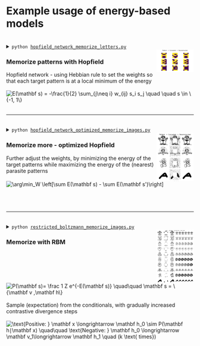# Example usage of energy-based models

<br>
<details>
    <summary>
        <code>python <a href="hopfield_network_memorize_letters.py">hopfield_network_memorize_letters.py</a></code>
    </summary>

```text
$ python examples/energy_based/hopfield_network_memorize_letters.py
fitting all the 3 images
Visualizing patterns...
reconstructing pattern 1/3
reconstructing pattern 2/3
reconstructing pattern 3/3
```
</details>
<img src="../../docs/images/energy_based__hopfield_network_memorize_letters.png" align="right" width="20%">
<h3>Memorize patterns with Hopfield</h3>
Hopfield network - using Hebbian rule to set the weights so that each target pattern is at a local minimum of the energy<br><br>
<picture>
  <source media="(prefers-color-scheme: light)" srcset="https://math.vercel.app/?color=black&from=S_i=E(\mathbf%20s)%20=%20%20-\frac{1}{2}%20\sum_{j\neq%20i}%20w_{ij}%20s_i%20s_j%20\quad%20\quad%20s%20\in%20\{-1%2C%201\}">
  <img alt="E(\mathbf s) = -\frac{1}{2} \sum_{j\neq i} w_{ij} s_i s_j \quad \quad s \in \{-1, 1\}" src="https://math.vercel.app/?color=white&from=S_i=E(\mathbf%20s)%20=%20%20-\frac{1}{2}%20\sum_{j\neq%20i}%20w_{ij}%20s_i%20s_j%20\quad%20\quad%20s%20\in%20\{-1%2C%201\}">
</picture>
<br><br>

---

<br>
<details>
    <summary>
        <code>python <a href="hopfield_network_optimized_memorize_images.py">hopfield_network_optimized_memorize_images.py</a></code>
    </summary>

```text
$ python examples/energy_based/hopfield_network_optimized_memorize_images.py
fitting all the 12 images
optimize the weights:
epoch=0, E=-18420.86
epoch=1, E=-12704.93
epoch=2, E=-11920.52
done,    E=-12111.19
reconstructing image 1/12
reconstructing image 2/12
reconstructing image 3/12
reconstructing image 4/12
reconstructing image 5/12
reconstructing image 6/12
reconstructing image 7/12
reconstructing image 8/12
reconstructing image 9/12
reconstructing image 10/12
reconstructing image 11/12
reconstructing image 12/12
```
</details>
<img src="../../docs/images/energy_based__hopfield_network_optimized_memorize_images.png" align="right" width="20%">
<h3>Memorize more - optimized Hopfield</h3>
Further adjust the weights, by minimizing the energy of the target patterns while maximizing the energy of the (nearest) parasite patterns<br><br>
<picture>
  <source media="(prefers-color-scheme: light)" srcset="https://math.vercel.app/?color=black&from=\arg\min_W%20\left[\sum%20E(\mathbf%20s)%20-%20\sum%20E(\mathbf%20s%27)\right]">
  <img alt="\arg\min_W \left[\sum E(\mathbf s) - \sum E(\mathbf s')\right]" src="https://math.vercel.app/?color=white&from=\arg\min_W%20\left[\sum%20E(\mathbf%20s)%20-%20\sum%20E(\mathbf%20s%27)\right]">
</picture>
<br><br><br><br>

---

<br>
<details>
    <summary>
        <code>python <a href="restricted_boltzmann_memorize_images.py">restricted_boltzmann_memorize_images.py</a></code>
    </summary>

```text
$ python examples/energy_based/restricted_boltzmann_memorize_images.py
Fitting all the 12 images..
EPOCH:  20%|██        |  40/200 [k_reconstr=1, reconstr_sq_error=0.0738]
EPOCH:  45%|████▌     |  90/200 [k_reconstr=2, reconstr_sq_error=0.0472]
EPOCH:  73%|███████   | 146/200 [k_reconstr=3, reconstr_sq_error=0.0274]
EPOCH:  95%|█████████▌| 190/200 [k_reconstr=4, reconstr_sq_error=0.0176]
EPOCH: 100%|██████████| 200/200 [k_reconstr=5, reconstr_sq_error=0.0174]
reconstructing image 1/12
reconstructing image 2/12
reconstructing image 3/12
reconstructing image 4/12
reconstructing image 5/12
reconstructing image 6/12
reconstructing image 7/12
reconstructing image 8/12
reconstructing image 9/12
reconstructing image 10/12
reconstructing image 11/12
reconstructing image 12/12
```
</details>
<img src="../../docs/images/energy_based__restricted_boltzmann_memorize_images.png" align="right" width="20%">
<h3>Memorize with RBM</h3>
<picture>
  <source media="(prefers-color-scheme: light)" srcset="https://math.vercel.app/?color=black&from=P(\mathbf%20s)=%20\frac%201%20Z%20e^{-E(\mathbf%20s)}%20\quad\quad%20\mathbf%20s%20=%20\{\mathbf%20v%20%2C\mathbf%20h\}">
  <img alt="P(\mathbf s)= \frac 1 Z e^{-E(\mathbf s)} \quad\quad \mathbf s = \{\mathbf v ,\mathbf h\}" src="https://math.vercel.app/?color=white&from=P(\mathbf%20s)=%20\frac%201%20Z%20e^{-E(\mathbf%20s)}%20\quad\quad%20\mathbf%20s%20=%20\{\mathbf%20v%20%2C\mathbf%20h\}"><br><br>
</picture>
Sample (expectation) from the conditionals, with gradually increased contrastive divergence steps<br><br>
<picture>
  <source media="(prefers-color-scheme: light)" srcset="https://math.vercel.app/?color=black&from=\text{Positive:%20}%20\mathbf%20x%20\longrightarrow%20\mathbf%20h_0%20\sim%20P(\mathbf%20h%E2%88%A3\mathbf%20x)%20\quad\quad%20\text{Negative:%20}%20\mathbf%20h_0%20\longrightarrow%20\mathbf%20v_1\longrightarrow%20\mathbf%20h_1%20\quad%20(k%20\text{%20times})">
  <img alt="\text{Positive: } \mathbf x \longrightarrow \mathbf h_0 \sim P(\mathbf h∣\mathbf x) \quad\quad \text{Negative: } \mathbf h_0 \longrightarrow \mathbf v_1\longrightarrow \mathbf h_1 \quad (k \text{ times})" src="https://math.vercel.app/?color=white&from=\text{Positive:%20}%20\mathbf%20x%20\longrightarrow%20\mathbf%20h_0%20\sim%20P(\mathbf%20h%E2%88%A3\mathbf%20x)%20\quad\quad%20\text{Negative:%20}%20\mathbf%20h_0%20\longrightarrow%20\mathbf%20v_1\longrightarrow%20\mathbf%20h_1%20\quad%20(k%20\text{%20times})">
</picture>
<br>
